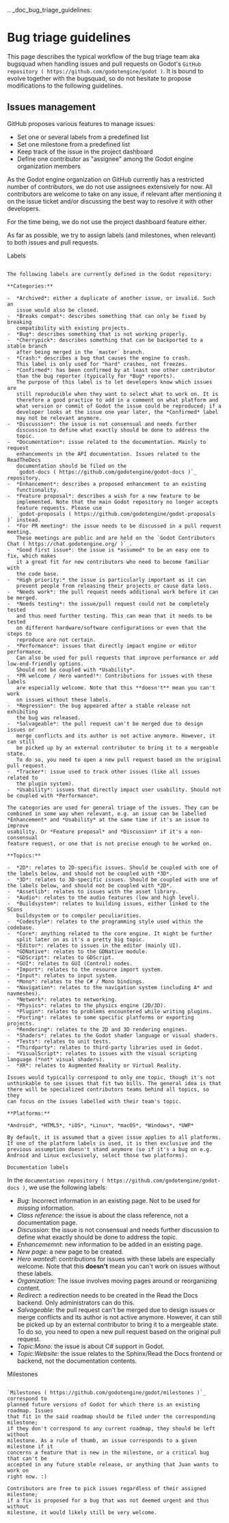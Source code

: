 .. _doc_bug_triage_guidelines:

Bug triage guidelines
=====================

This page describes the typical workflow of the bug triage team aka
bugsquad when handling issues and pull requests on Godot's
`GitHub repository ( https://github.com/godotengine/godot )`.
It is bound to evolve together with the bugsquad, so do not
hesitate to propose modifications to the following guidelines.

Issues management
-----------------

GitHub proposes various features to manage issues:

-  Set one or several labels from a predefined list
-  Set one milestone from a predefined list
-  Keep track of the issue in the project dashboard
-  Define one contributor as "assignee" among the Godot engine
   organization members

As the Godot engine organization on GitHub currently has a restricted
number of contributors, we do not use assignees extensively for now. All
contributors are welcome to take on any issue, if relevant after mentioning
it on the issue ticket and/or discussing the best way to resolve it with
other developers.

For the time being, we do not use the project dashboard feature either.

As far as possible, we try to assign labels (and milestones, when relevant)
to both issues and pull requests.

Labels
~~~~~~

The following labels are currently defined in the Godot repository:

**Categories:**

-  *Archived*: either a duplicate of another issue, or invalid. Such an
   issue would also be closed.
-  *Breaks compat*: describes something that can only be fixed by breaking
   compatibility with existing projects.
-  *Bug*: describes something that is not working properly.
-  *Cherrypick*: describes something that can be backported to a stable branch
   after being merged in the `master` branch.
-  *Crash:* describes a bug that causes the engine to crash.
   This label is only used for "hard" crashes, not freezes.
-  *Confirmed*: has been confirmed by at least one other contributor
   than the bug reporter (typically for *Bug* reports).
   The purpose of this label is to let developers know which issues are
   still reproducible when they want to select what to work on. It is
   therefore a good practice to add in a comment on what platform and
   what version or commit of Godot the issue could be reproduced; if a
   developer looks at the issue one year later, the *Confirmed* label
   may not be relevant anymore.
-  *Discussion*: the issue is not consensual and needs further
   discussion to define what exactly should be done to address the
   topic.
-  *Documentation*: issue related to the documentation. Mainly to request
   enhancements in the API documentation. Issues related to the ReadTheDocs
   documentation should be filed on the
   `godot-docs ( https://github.com/godotengine/godot-docs )`_ repository.
-  *Enhancement*: describes a proposed enhancement to an existing
   functionality.
-  *Feature proposal*: describes a wish for a new feature to be
   implemented. Note that the main Godot repository no longer accepts
   feature requests. Please use
   `godot-proposals ( https://github.com/godotengine/godot-proposals )` instead.
-  *For PR meeting*: the issue needs to be discussed in a pull request meeting.
   These meetings are public and are held on the `Godot Contributors Chat ( https://chat.godotengine.org/ )`_.
-  *Good first issue*: the issue is *assumed* to be an easy one to fix, which makes
   it a great fit for new contributors who need to become familiar with
   the code base.
-  *High priority:* the issue is particularly important as it can
   prevent people from releasing their projects or cause data loss.
-  *Needs work*: the pull request needs additional work before it can be merged.
-  *Needs testing*: the issue/pull request could not be completely tested
   and thus need further testing. This can mean that it needs to be tested
   on different hardware/software configurations or even that the steps to
   reproduce are not certain.
-  *Performance*: issues that directly impact engine or editor performance.
   Can also be used for pull requests that improve performance or add low-end-friendly options.
   Should not be coupled with *Usability*.
-  *PR welcome / Hero wanted!*: Contributions for issues with these labels
   are especially welcome. Note that this **doesn't** mean you can't work
   on issues without these labels.
-  *Regression*: the bug appeared after a stable release not exhibiting
   the bug was released.
-  *Salvageable*: the pull request can't be merged due to design issues or
   merge conflicts and its author is not active anymore. However, it can still
   be picked up by an external contributor to bring it to a mergeable state.
   To do so, you need to open a new pull request based on the original pull request.
-  *Tracker*: issue used to track other issues (like all issues related to
   the plugin system).
-  *Usability*: issues that directly impact user usability. Should not be coupled with *Performance*.

The categories are used for general triage of the issues. They can be
combined in some way when relevant, e.g. an issue can be labelled
*Enhancement* and *Usability* at the same time if it's an issue to improve
usability. Or *Feature proposal* and *Discussion* if it's a non-consensual
feature request, or one that is not precise enough to be worked on.

**Topics:**

-  *2D*: relates to 2D-specific issues. Should be coupled with one of the labels below, and should not be coupled with *3D*.
-  *3D*: relates to 3D-specific issues. Should be coupled with one of the labels below, and should not be coupled with *2D*.
-  *Assetlib*: relates to issues with the asset library.
-  *Audio*: relates to the audio features (low and high level).
-  *Buildsystem*: relates to building issues, either linked to the SCons
   buildsystem or to compiler peculiarities.
-  *Codestyle*: relates to the programming style used within the codebase.
-  *Core*: anything related to the core engine. It might be further
   split later on as it's a pretty big topic.
-  *Editor*: relates to issues in the editor (mainly UI).
-  *GDNative*: relates to the GDNative module.
-  *GDScript*: relates to GDScript.
-  *GUI*: relates to GUI (Control) nodes.
-  *Import*: relates to the resource import system.
-  *Input*: relates to input system.
-  *Mono*: relates to the C# / Mono bindings.
-  *Navigation*: relates to the navigation system (including A* and navmeshes).
-  *Network*: relates to networking.
-  *Physics*: relates to the physics engine (2D/3D).
-  *Plugin*: relates to problems encountered while writing plugins.
-  *Porting*: relates to some specific platforms or exporting projects.
-  *Rendering*: relates to the 2D and 3D rendering engines.
-  *Shaders*: relates to the Godot shader language or visual shaders.
-  *Tests*: relates to unit tests.
-  *Thirdparty*: relates to third-party libraries used in Godot.
-  *VisualScript*: relates to issues with the visual scripting language (*not* visual shaders).
-  *XR*: relates to Augmented Reality or Virtual Reality.

Issues would typically correspond to only one topic, though it's not
unthinkable to see issues that fit two bills. The general idea is that
there will be specialized contributors teams behind all topics, so they
can focus on the issues labelled with their team's topic.

**Platforms:**

*Android*, *HTML5*, *iOS*, *Linux*, *macOS*, *Windows*, *UWP*

By default, it is assumed that a given issue applies to all platforms.
If one of the platform labels is used, it is then exclusive and the
previous assumption doesn't stand anymore (so if it's a bug on e.g.
Android and Linux exclusively, select those two platforms).

Documentation labels
~~~~~~~~~~~~~~~~~~~~

In the `documentation repository ( https://github.com/godotengine/godot-docs )`, we
use the following labels:

-  *Bug*: Incorrect information in an existing page. Not to be used for
   *missing* information.
-  *Class reference*: the issue is about the class reference, not a documentation page.
-  *Discussion*: the issue is not consensual and needs further
   discussion to define what exactly should be done to address the
   topic.
-  *Enhancememnt*: new information to be added in an existing page.
-  *New page*: a new page to be created.
-  *Hero wanted!*: contributions for issues with these labels
   are especially welcome. Note that this **doesn't** mean you can't work
   on issues without these labels.
-  *Organization*: The issue involves moving pages around or reorganizing content.
-  *Redirect*: a redirection needs to be created in the Read the Docs backend.
   Only administrators can do this.
-  *Salvageable*: the pull request can't be merged due to design issues or
   merge conflicts and its author is not active anymore. However, it can still
   be picked up by an external contributor to bring it to a mergeable state.
   To do so, you need to open a new pull request based on the original pull request.
-  *Topic:Mono*: the issue is about C# support in Godot.
-  *Topic:Website*: the issue relates to the Sphinx/Read the Docs frontend or backend,
   not the documentation contents.

Milestones
~~~~~~~~~~

`Milestones ( https://github.com/godotengine/godot/milestones )`_ correspond to
planned future versions of Godot for which there is an existing roadmap. Issues
that fit in the said roadmap should be filed under the corresponding milestone;
if they don't correspond to any current roadmap, they should be left without
milestone. As a rule of thumb, an issue corresponds to a given milestone if it
concerns a feature that is new in the milestone, or a critical bug that can't be
accepted in any future stable release, or anything that Juan wants to work on
right now. :)

Contributors are free to pick issues regardless of their assigned milestone;
if a fix is proposed for a bug that was not deemed urgent and thus without
milestone, it would likely still be very welcome.
